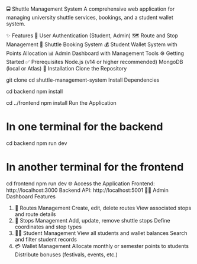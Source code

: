 🚍 Shuttle Management System
A comprehensive web application for managing university shuttle services, bookings, and a student wallet system.

✨ Features
🔐 User Authentication (Student, Admin)
🗺️ Route and Stop Management
🚌 Shuttle Booking System
💰 Student Wallet System with Points Allocation
📊 Admin Dashboard with Management Tools
⚙️ Getting Started
✅ Prerequisites
Node.js (v14 or higher recommended)
MongoDB (local or Atlas)
🚀 Installation
Clone the Repository

git clone <repository-url>
cd shuttle-management-system
Install Dependencies

cd backend
npm install

cd ../frontend
npm install
Run the Application

# In one terminal for the backend
cd backend
npm run dev

# In another terminal for the frontend
cd frontend
npm run dev
🌐 Access the Application
Frontend: http://localhost:3000
Backend API: http://localhost:5001
🧑‍💼 Admin Dashboard Features
1. 🚏 Routes Management
Create, edit, delete routes
View associated stops and route details
2. 🛑 Stops Management
Add, update, remove shuttle stops
Define coordinates and stop types
3. 👨‍🎓 Student Management
View all students and wallet balances
Search and filter student records
4. 💳 Wallet Management
Allocate monthly or semester points to students
Distribute bonuses (festivals, events, etc.)
